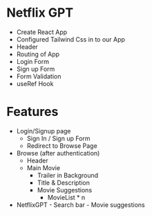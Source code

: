 # Netflix GPT
- Create React App
- Configured Tailwind Css in to our App
- Header
- Routing of App
- Login Form
- Sign up Form
- Form Validation
- useRef Hook

# Features
- Login/Signup page
    - Sign In / Sign up Form
    - Redirect to Browse Page
- Browse (after authentication)
    - Header
    - Main Movie
        - Trailer in Background
        - Title & Description
        - Movie Suggestions
            - MovieList * n
- NetflixGPT
        - Search bar
        - Movie suggestions

